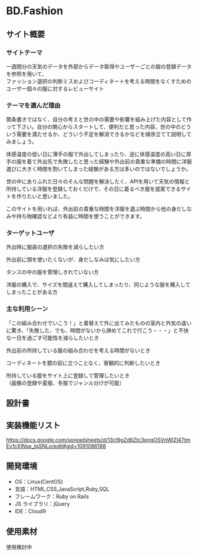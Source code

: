 # BD.Fashion

## サイト概要

### サイトテーマ

一週間分の天気のデータを外部からデータ取得やユーザーごとの服の登録データを参照を用いて、</br>
ファッション選択の判断ミスおよびコーディネートを考える時間をなくすためのユーザー個々の服に対するレビューサイト

### テーマを選んだ理由

箇条書きではなく、自分の考えと世の中の需要や影響を組み上げた内容として作って下さい。自分の関心からスタートして、便利だと思った内容、世の中のどういう需要を満たせるか、どういう不足を解消できるかなどを順序立てて説明してみましょう。

体感温度の低い日に薄手の服で外出してしまったり、逆に体感温度の高い日に厚手の服を着て外出先で失敗したと思った経験や外出前の貴重な準備の時間に洋服選びに大きく時間を割いてしまった経験がある方は多いのではないでしょうか。</br>

世の中にありふれた日々のそんな問題を解決したく、APIを用いて天気の情報と所持している洋服を登録しておくだけで、その日に着るべき服を提案できるサイトを作りたいと思いました。</br>

このサイトを用いれば、外出前の貴重な時間を洋服を選ぶ時間から他の身だしなみや持ち物確認などより有益に時間を使うことができます。</br>



### ターゲットユーザ

外出時に服装の選択の失敗を減らしたい方</br>

外出前に頭を使いたくないが、身だしなみは気にしたい方</br>

タンスの中の服を管理しきれていない方</br>

洋服の購入で、サイズを間違えて購入してしまったり、同じような服を購入してしまったことがある方</br>

### 主な利用シーン

「この組み合わせでいこう！」と着替えて外に出てみたものの室内と外気の違いに驚き、「失敗した、でも、時間がないから諦めてこれで行こう・・・」と不快な一日を過ごす可能性を減らしたいとき</br>

外出前の所持している服の組み合わせを考える時間がないとき</br>

コーディネートを鏡の前に立つことなく、客観的に判断したいとき</br>

所持している服をサイト上に登録して管理したいとき</br>
（画像の登録や夏服、冬服でジャンル分けが可能）

## 設計書


## 実装機能リスト

<https://docs.google.com/spreadsheets/d/13cl9gZd6Ztc3pngOSVnWlZl47tmEv1cXINse_IqSNLo/edit#gid=1091086188>

## 開発環境

- OS：Linux(CentOS)
- 言語：HTML,CSS,JavaScript,Ruby,SQL
- フレームワーク：Ruby on Rails
- JS ライブラリ：jQuery
- IDE：Cloud9

## 使用素材

使用検討中
